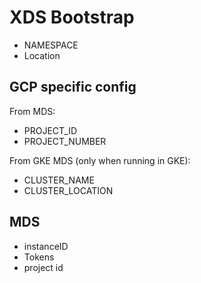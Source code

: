 # XDS Bootstrap

- NAMESPACE
- Location

## GCP specific config

From MDS:
- PROJECT_ID
- PROJECT_NUMBER

From GKE MDS (only when running in GKE):
- CLUSTER_NAME
- CLUSTER_LOCATION

## MDS

- instanceID
- Tokens
- project id
